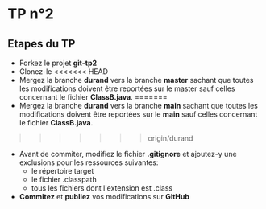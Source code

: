 # TP n°2

## Etapes du TP

* Forkez le projet **git-tp2**
* Clonez-le
<<<<<<< HEAD
* Mergez la branche **durand** vers la branche **master** sachant que toutes les modifications doivent être reportées sur le master sauf celles concernant le fichier **ClassB.java**.
=======
* Mergez la branche **durand** vers la branche **main** sachant que toutes les modifications doivent être reportées sur le **main** sauf celles concernant le fichier **ClassB.java**.
>>>>>>> origin/durand
* Avant de commiter, modifiez le fichier **.gitignore** et ajoutez-y une exclusions pour les ressources suivantes:
  * le répertoire target
  * le fichier .classpath
  * tous les fichiers dont l'extension est .class
* **Commitez** et **publiez** vos modifications sur **GitHub**
